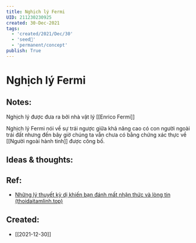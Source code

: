 ```yaml
---
title: Nghịch lý Fermi
UID: 211230230925
created: 30-Dec-2021
tags:
  - 'created/2021/Dec/30'
  - 'seed🥜'
  - 'permanent/concept'
publish: True
---
```

# Nghịch lý Fermi

## Notes:
Nghịch lý được đưa ra bởi nhà vật lý [[Enrico Fermi]]

Nghịch lý Fermi nói về sự trái ngược giữa khả năng cao có con người ngoài trái đất nhưng đến bây giờ chúng ta vẫn chưa có bằng chứng xác thực về [[Người ngoài hành tinh]] được công bố.

## Ideas & thoughts:


## Ref:
- [Những lý thuyết kỳ dị khiến bạn đánh mất nhận thức và lòng tin (thoidaitamlinh.top)](https://www.thoidaitamlinh.top/2019/08/nhung-ly-thuyet-ky-di-khien-ban-danh-mat-nhan-thu-va-long-tin.html)
## Created:
- [[2021-12-30]]

